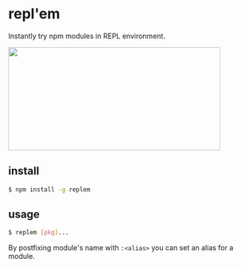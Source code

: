 # repl'em

Instantly try npm modules in REPL environment.

<img src="https://raw.githubusercontent.com/raine/replem/media/term-2.png" width="426" height="207">

## install

```sh
$ npm install -g replem
```

## usage

```sh
$ replem [pkg]...
```

By postfixing module's name with `:<alias>` you can set an alias for a
module.
